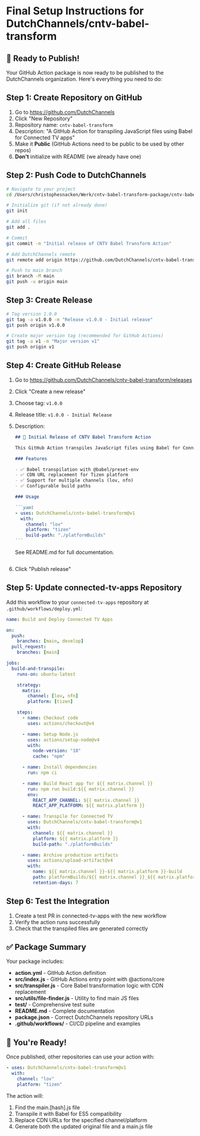 # Final Setup Instructions for DutchChannels/cntv-babel-transform

## 🎯 Ready to Publish!

Your GitHub Action package is now ready to be published to the DutchChannels organization. Here's everything you need to do:

## Step 1: Create Repository on GitHub

1. Go to https://github.com/DutchChannels
2. Click "New Repository"
3. Repository name: `cntv-babel-transform`
4. Description: "A GitHub Action for transpiling JavaScript files using Babel for Connected TV apps"
5. Make it **Public** (GitHub Actions need to be public to be used by other repos)
6. **Don't** initialize with README (we already have one)

## Step 2: Push Code to DutchChannels

```bash
# Navigate to your project
cd /Users/christophesnacken/Werk/cntv-babel-transform-package/cntv-babel-transform

# Initialize git (if not already done)
git init

# Add all files
git add .

# Commit
git commit -m "Initial release of CNTV Babel Transform Action"

# Add DutchChannels remote
git remote add origin https://github.com/DutchChannels/cntv-babel-transform.git

# Push to main branch
git branch -M main
git push -u origin main
```

## Step 3: Create Release

```bash
# Tag version 1.0.0
git tag -a v1.0.0 -m "Release v1.0.0 - Initial release"
git push origin v1.0.0

# Create major version tag (recommended for GitHub Actions)
git tag -a v1 -m "Major version v1"
git push origin v1
```

## Step 4: Create GitHub Release

1. Go to https://github.com/DutchChannels/cntv-babel-transform/releases
2. Click "Create a new release"
3. Choose tag: `v1.0.0`
4. Release title: `v1.0.0 - Initial Release`
5. Description:

   ````markdown
   ## 🎉 Initial Release of CNTV Babel Transform Action

   This GitHub Action transpiles JavaScript files using Babel for Connected TV applications.

   ### Features

   - ✅ Babel transpilation with @babel/preset-env
   - ✅ CDN URL replacement for Tizen platform
   - ✅ Support for multiple channels (lov, nfn)
   - ✅ Configurable build paths

   ### Usage

   ```yaml
   - uses: DutchChannels/cntv-babel-transform@v1
     with:
       channel: "lov"
       platform: "tizen"
       build-path: "./platformBuilds"
   ```
   ````

   See README.md for full documentation.

   ```

   ```

6. Click "Publish release"

## Step 5: Update connected-tv-apps Repository

Add this workflow to your `connected-tv-apps` repository at `.github/workflows/deploy.yml`:

```yaml
name: Build and Deploy Connected TV Apps

on:
  push:
    branches: [main, develop]
  pull_request:
    branches: [main]

jobs:
  build-and-transpile:
    runs-on: ubuntu-latest

    strategy:
      matrix:
        channel: [lov, nfn]
        platform: [tizen]

    steps:
      - name: Checkout code
        uses: actions/checkout@v4

      - name: Setup Node.js
        uses: actions/setup-node@v4
        with:
          node-version: "18"
          cache: "npm"

      - name: Install dependencies
        run: npm ci

      - name: Build React app for ${{ matrix.channel }}
        run: npm run build:${{ matrix.channel }}
        env:
          REACT_APP_CHANNEL: ${{ matrix.channel }}
          REACT_APP_PLATFORM: ${{ matrix.platform }}

      - name: Transpile for Connected TV
        uses: DutchChannels/cntv-babel-transform@v1
        with:
          channel: ${{ matrix.channel }}
          platform: ${{ matrix.platform }}
          build-path: "./platformBuilds"

      - name: Archive production artifacts
        uses: actions/upload-artifact@v4
        with:
          name: ${{ matrix.channel }}-${{ matrix.platform }}-build
          path: platformBuilds/${{ matrix.channel }}_${{ matrix.platform }}/
          retention-days: 7
```

## Step 6: Test the Integration

1. Create a test PR in connected-tv-apps with the new workflow
2. Verify the action runs successfully
3. Check that the transpiled files are generated correctly

## ✅ Package Summary

Your package includes:

- **action.yml** - GitHub Action definition
- **src/index.js** - GitHub Actions entry point with @actions/core
- **src/transpiler.js** - Core Babel transformation logic with CDN replacement
- **src/utils/file-finder.js** - Utility to find main JS files
- **test/** - Comprehensive test suite
- **README.md** - Complete documentation
- **package.json** - Correct DutchChannels repository URLs
- **.github/workflows/** - CI/CD pipeline and examples

## 🚀 You're Ready!

Once published, other repositories can use your action with:

```yaml
- uses: DutchChannels/cntv-babel-transform@v1
  with:
    channel: "lov"
    platform: "tizen"
```

The action will:

1. Find the main.[hash].js file
2. Transpile it with Babel for ES5 compatibility
3. Replace CDN URLs for the specified channel/platform
4. Generate both the updated original file and a main.js file
